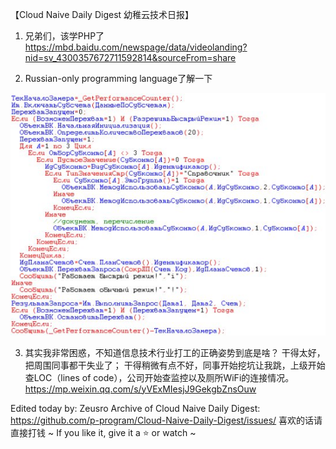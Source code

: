 【Cloud Naive Daily Digest 幼稚云技术日报】

1. 兄弟们，该学PHP了
https://mbd.baidu.com/newspage/data/videolanding?nid=sv_4300357672711592814&sourceFrom=share


2. Russian-only programming language了解一下

![image](Russian-only.jpeg)

3. 其实我非常困惑，不知道信息技术行业打工的正确姿势到底是啥？
干得太好，把周围同事都干失业了；
干得稍微有点不好，同事开始挖坑让我跳，上级开始查LOC（lines of code），公司开始查监控以及厕所WiFi的连接情况。
https://mp.weixin.qq.com/s/yVExMIesjJ9GekgbZnsOuw

Edited today by: Zeusro
Archive of Cloud Naive Daily Digest:
https://github.com/p-program/Cloud-Naive-Daily-Digest/issues/
喜欢的话请直接打钱 ~
If you like it, give it a ⭐️ or watch ~
